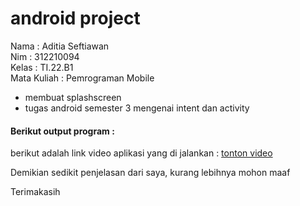 # android project

Nama : Aditia Seftiawan  
Nim : 312210094  
Kelas : TI.22.B1  
Mata Kuliah : Pemrograman Mobile  

- membuat splashscreen
- tugas android semester 3 mengenai intent dan activity

#### Berikut output program :

berikut adalah link video aplikasi yang di jalankan : [tonton video](https://youtu.be/pbybj_BNCDQ?si=BD0hBby6RbN8Dlfv)  

Demikian sedikit penjelasan dari saya,  kurang lebihnya mohon maaf

Terimakasih



